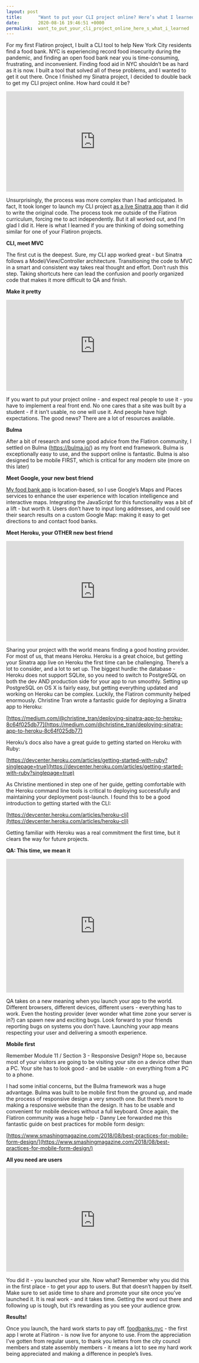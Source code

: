 ```yaml
---
layout: post
title:      "Want to put your CLI project online? Here’s what I learned."
date:       2020-08-16 19:46:51 +0000
permalink:  want_to_put_your_cli_project_online_here_s_what_i_learned
---
```



For my first Flatiron project, I built a CLI tool to help New York City residents find a food bank. NYC is experiencing record food insecurity during the pandemic, and finding an open food bank near you is time-consuming, frustrating, and inconvenient.  Finding food aid in NYC shouldn’t be as hard as it is now. I built a tool that solved all of these problems, and I wanted to get it out there. Once I finished my Sinatra project, I decided to double back to get my CLI project online. How hard could it be?

<iframe src="https://giphy.com/embed/Ur1EI6UyWsxA0caTd9" width="480" height="270" frameBorder="0" class="giphy-embed" allowFullScreen></iframe>

Unsurprisingly, the process was more complex than I had anticipated. In fact, It took longer to launch my CLI project [as a live Sinatra app](https://foodbanks.nyc) than it did to write the original code. The process took me outside of the Flatiron curriculum, forcing me to act independently. But it all worked out, and I’m glad I did it. Here is what I learned if you are thinking of doing something similar for one of your Flatiron projects. 

**CLI, meet MVC**

The first cut is the deepest. Sure, my CLI app worked great - but Sinatra follows a Model/View/Controller architecture. Transitioning the code to MVC in a smart and consistent way takes real thought and effort. Don’t rush this step. Taking shortcuts here can lead the confusion and poorly organized code that makes it more difficult to QA and finish. 

**Make it pretty**

<iframe src="https://giphy.com/embed/jQnU8XA7Nuv9SdZW7f" width="480" height="245" frameBorder="0" class="giphy-embed" allowFullScreen></iframe>

If you want to put your project online - and expect real people to use it - you have to implement a real front end. No one cares that a site was built by a student - if it isn’t usable, no one will use it.  And people have high expectations. The good news? There are a lot of resources available. 

**Bulma**

After a bit of research and some good advice from the Flatiron community, I settled on Bulma (https://bulma.io/)  as my front end framework. Bulma is exceptionally easy to use, and the support online is fantastic. Bulma is also designed to be mobile FIRST, which is critical for any modern site (more on this later) 

**Meet Google, your new best friend**

[My food bank app](https://foodbanks.nyc) is location-based, so I use Google’s Maps and Places services to enhance the user experience with location intelligence and interactive maps. Integrating the JavaScript for this functionality was a bit of a lift - but worth it.  Users don’t have to input long addresses, and could see their search results on a custom Google Map: making it easy to get directions to and contact food banks. 

**Meet Heroku, your OTHER new best friend**

<iframe src="https://giphy.com/embed/l4KhXO06gtMQbomIg" width="480" height="270" frameBorder="0" class="giphy-embed" allowFullScreen></iframe>

Sharing your project with the world means finding a good hosting provider. For most of us, that means Heroku. Heroku is a great choice, but getting your Sinatra app live on Heroku the first time can be challenging. There’s a lot to consider, and a lot to set up. The biggest hurdle: the database - Heroku does not support SQLite, so you need to switch to PostgreSQL on both the dev AND production side for your app to run smoothly. Setting up PostgreSQL on OS X is fairly easy, but getting everything updated and working on Heroku can be complex. Luckily, the Flatiron community helped enormously. Christine Tran wrote a fantastic guide for deploying a Sinatra app to Heroku:  

[https://medium.com/@christine_tran/deploying-sinatra-app-to-heroku-8c64f025db77](https://medium.com/@christine_tran/deploying-sinatra-app-to-heroku-8c64f025db77)

Heroku’s docs also have a great guide to getting started on Heroku with Ruby: 

[https://devcenter.heroku.com/articles/getting-started-with-ruby?singlepage=true](https://devcenter.heroku.com/articles/getting-started-with-ruby?singlepage=true)

As Christine mentioned in step one of her guide, getting comfortable with the Heroku command line tools is critical to deploying successfully and maintaining your deployment post-launch. I found this to be a good introduction to getting started with the CLI:

[https://devcenter.heroku.com/articles/heroku-cli](https://devcenter.heroku.com/articles/heroku-cli)

Getting familiar with Heroku was a real commitment the first time, but it clears the way for future projects. 

**QA: This time, we mean it**

<iframe src="https://giphy.com/embed/3owzW2E0spG6KRlRIs" width="480" height="360" frameBorder="0" class="giphy-embed" allowFullScreen></iframe>

QA takes on a new meaning when you launch your app to the world. Different browsers, different devices, different users - everything has to work. Even the hosting provider (ever wonder what time zone your server is in?) can spawn new and exciting bugs. Look forward to your friends reporting bugs on systems you don’t have. Launching your app means respecting your user and delivering a smooth experience.

**Mobile first**

Remember Module 11 / Section 3 - Responsive Design? Hope so, because most of your visitors are going to be visiting your site on a device other than a PC. Your site has to look good - and be usable - on everything from a PC to a phone. 

I had some initial concerns, but the Bulma framework was a huge advantage. Bulma was built to be mobile first from the ground up, and made the process of responsive design a very smooth one. But there’s more to making a responsive website than the design. It has to be usable and convenient for mobile devices without a full keyboard. Once again, the Flatiron community was a huge help - Danny Lee forwarded me this fantastic guide on best practices for mobile form design:

[https://www.smashingmagazine.com/2018/08/best-practices-for-mobile-form-design/](https://www.smashingmagazine.com/2018/08/best-practices-for-mobile-form-design/)

**All you need are users**

<iframe src="https://giphy.com/embed/UryNyQro5QkSHqmEuE" width="480" height="279" frameBorder="0" class="giphy-embed" allowFullScreen></iframe>

You did it - you launched your site. Now what? Remember why you did this in the first place - to get your app to users. But that doesn’t happen by itself. Make sure to set aside time to share and promote your site once you’ve launched it. It is real work - and it takes time. Getting the word out there and following up is tough, but it’s rewarding as you see your audience grow. 

**Results!**

Once you launch, the hard work starts to pay off. [foodbanks.nyc](https://foodbanks.nyc) - the first app I wrote at Flatiron - is now live for anyone to use. From the appreciation I’ve gotten from regular users, to thank you letters from the city council members and state assembly members - it means a lot to see my hard work being appreciated and making a difference in people’s lives. 

